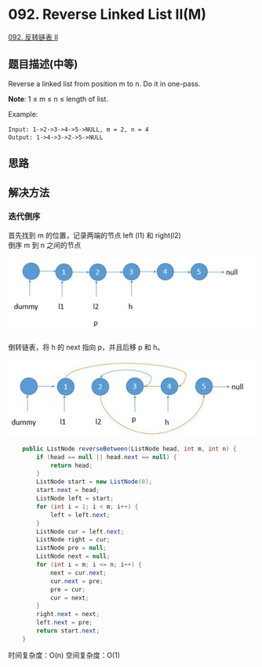 # 092. Reverse Linked List II\(M\)

[092. 反转链表 II](https://leetcode-cn.com/problems/reverse-linked-list-ii/)

## 题目描述\(中等\)

Reverse a linked list from position m to n. Do it in one-pass.

**Note**: 1 ≤ m ≤ n ≤ length of list.

Example:

```
Input: 1->2->3->4->5->NULL, m = 2, n = 4
Output: 1->4->3->2->5->NULL
```

## 思路

## 解决方法

### 迭代倒序

首先找到 m 的位置，记录两端的节点 left \(l1\) 和 right\(l2\)  
倒序 m 到 n 之间的节点

![](../assets/leetcode-note/001-100/092-s-1-1.png)

倒转链表，将 h 的 next 指向 p，并且后移 p 和 h。

![](../assets/leetcode-note/001-100/092-s-1-2.png)

```java
    public ListNode reverseBetween(ListNode head, int m, int n) {
        if (head == null || head.next == null) {
            return head;
        }
        ListNode start = new ListNode(0);
        start.next = head;
        ListNode left = start;
        for (int i = 1; i < m; i++) {
            left = left.next;
        }
        ListNode cur = left.next;
        ListNode right = cur;
        ListNode pre = null;
        ListNode next = null;
        for (int i = m; i <= n; i++) {
            next = cur.next;
            cur.next = pre;
            pre = cur;
            cur = next;
        }
        right.next = next;
        left.next = pre;
        return start.next;
    }
```

时间复杂度：O(n)
空间复杂度：O(1)



